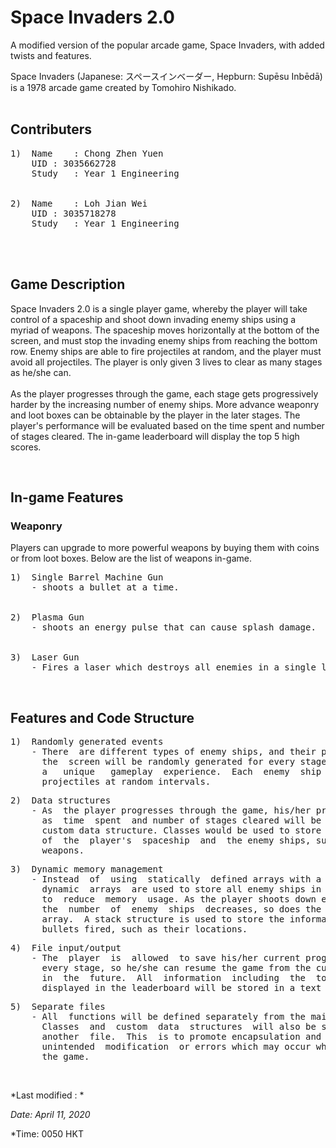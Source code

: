 
# Space Invaders 2.0

A  modified  version of the popular arcade game, Space Invaders, with added
twists and features.

Space  Invaders (Japanese: スペースインベーダー, Hepburn: Supēsu Inbēdā) is a 
1978 arcade game created by Tomohiro Nishikado.
<br/>
<br/>

## Contributers

<pre>
1)	Name	: Chong Zhen Yuen 
&nbsp 	UID	: 3035662728
&nbsp 	Study	: Year 1 Engineering
<br/>
2)	Name	: Loh Jian Wei
&nbsp 	UID	: 3035718278
&nbsp 	Study	: Year 1 Engineering
</pre>

<br/>
<br/>

## Game Description

Space  Invaders  2.0  is a single player game, whereby the player will take
control  of  a spaceship and shoot down invading enemy ships using a myriad
of  weapons.  The spaceship moves horizontally at the bottom of the screen,
and  must stop the invading enemy ships from reaching the bottom row. Enemy
ships are able to fire projectiles at random, and the player must avoid all
projectiles.  The  player  is only given 3 lives to clear as many stages as
he/she can. 
<br/> 
<br/>
As  the  player  progresses through the game, each stage gets progressively
harder  by  the increasing number of enemy ships. More advance weaponry and
loot  boxes  can  be  obtainable  by  the  player  in the later stages. The 
player's  performance  will be evaluated based on the time spent and number 
of  stages  cleared.  The  in-game  leaderboard will display the top 5 high 
scores.
<br/>

<br/>

## In-game Features

### Weaponry

Players can upgrade to more powerful weapons by buying them with coins or from
loot boxes. Below are the list of weapons in-game.
<br/>
<pre>
1)	Single Barrel Machine Gun
&nbsp	- shoots a bullet at a time. 
<br/>
2)	Plasma Gun
&nbsp	- shoots an energy pulse that can cause splash damage.
<br/>
3)	Laser Gun
&nbsp	- Fires a laser which destroys all enemies in a single line.
</pre>

<br/>

## Features and Code Structure

<pre>
1) 	Randomly generated events
	- There  are different types of enemy ships, and their positions on
	  the  screen will be randomly generated for every stage to provide
	  a   unique   gameplay  experience.  Each  enemy  ship  will  fire
	  projectiles at random intervals.
</pre>

<pre>
2)	Data structures
	- As  the player progresses through the game, his/her progress such
	  as  time  spent  and number of stages cleared will be stored in a
	  custom data structure. Classes would be used to store the details
	  of  the  player's  spaceship  and  the enemy ships, such as their
	  weapons.
</pre>

<pre>
3) 	Dynamic memory management
	- Instead  of  using  statically  defined arrays with a fixed size,
	  dynamic  arrays  are used to store all enemy ships in every stage
	  to  reduce  memory  usage. As the player shoots down enemy ships,
	  the  number  of  enemy  ships  decreases, so does the size of the
	  array.  A stack structure is used to store the information of the
	  bullets fired, such as their locations.
</pre>

<pre>
4)	File input/output
	- The  player  is  allowed  to save his/her current progress before
	  every stage, so he/she can resume the game from the current stage
	  in  the  future.  All  information  including  the  top  5 scores
	  displayed in the leaderboard will be stored in a text file.
</pre>

<pre>
5)	Separate files
	- All  functions will be defined separately from the main function.
	  Classes  and  custom  data  structures  will also be separated in
	  another  file.  This  is to promote encapsulation and prevent any
	  unintended  modification  or errors which may occur when updating
	  the game.
</pre>

<br/>

*Last modified : *
<br/>

*Date: April 11, 2020*
<br/>

*Time: 0050 HKT
<br/>
